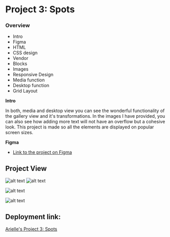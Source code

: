 # Project 3: Spots

### Overview

- Intro
- Figma
- HTML
- CSS design
- Vendor
- Blocks
- Images
- Responsive Design
- Media function
- Desktop function
- Grid Layout

**Intro**

In both, media and desktop view you can see the wonderful functionality of the gallery view and it's transformations. In the images I have provided, you can also see how adding more text will not have an overflow but a cohesive look. This project is made so all the elements are displayed on popular screen sizes.

**Figma**

- [Link to the project on Figma](https://www.figma.com/file/BBNm2bC3lj8QQMHlnqRsga/Sprint-3-Project-%E2%80%94-Spots?type=design&node-id=2%3A60&mode=design&t=afgNFybdorZO6cQo-1)

## **Project View**

![alt text](./images/read.me%20images/Screenshot%202024-09-06%20at%202.00.40 PM.png)
![alt text](./images/read.me%20images/Screenshot%202024-09-06%20at%201.59.00 PM.png)

![alt text](./images/read.me%20images/bessie%20media%202024-09-06%20at%202.21.27 PM.png)

![alt text](./images/read.me%20images/bessie%20desktop%202024-09-06%20at%202.21.57 PM.png)

## Deployment link:

[Arielle's Project 3: Spots](https://arieepal.github.io/se_project_spots/)
